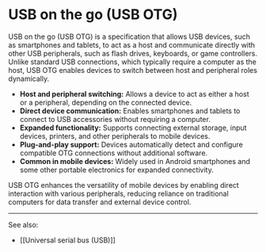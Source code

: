 
# USB on the go (USB OTG)

USB on the go (USB OTG) is a specification that allows USB devices, such as smartphones and tablets, to act as a host and communicate directly with other USB peripherals, such as flash drives, keyboards, or game controllers. Unlike standard USB connections, which typically require a computer as the host, USB OTG enables devices to switch between host and peripheral roles dynamically.

- **Host and peripheral switching:** Allows a device to act as either a host or a peripheral, depending on the connected device.
- **Direct device communication:** Enables smartphones and tablets to connect to USB accessories without requiring a computer.
- **Expanded functionality:** Supports connecting external storage, input devices, printers, and other peripherals to mobile devices.
- **Plug-and-play support:** Devices automatically detect and configure compatible OTG connections without additional software.
- **Common in mobile devices:** Widely used in Android smartphones and some other portable electronics for expanded connectivity.

USB OTG enhances the versatility of mobile devices by enabling direct interaction with various peripherals, reducing reliance on traditional computers for data transfer and external device control.

---

See also:

- [[Universal serial bus (USB)]]